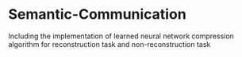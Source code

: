 # Semantic-Communication

Including the implementation of learned neural network compression algorithm for reconstruction task and non-reconstruction task
